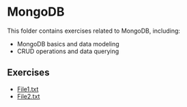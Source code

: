 # MongoDB

This folder contains exercises related to MongoDB, including:

* MongoDB basics and data modeling
* CRUD operations and data querying

## Exercises

* [File1.txt](File1.txt)
* [File2.txt](File2.txt)
